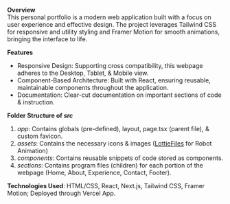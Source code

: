 **Overview** <br>
This personal portfolio is a modern web application built with a focus on user experience and effective design. The project leverages Tailwind CSS for responsive and utility styling and Framer Motion for smooth animations, bringing the interface to life.

**Features** <br>
- Responsive Design: Supporting cross compatibility, this webpage adheres to the Desktop, Tablet, & Mobile view.  
- Component-Based Architecture: Built with React, ensuring reusable, maintainable components throughout the application.
- Documentation: Clear-cut documentation on important sections of code & instruction.

**Folder Structure of _src_** <br>
1) _app_: Contains globals (pre-defined), layout, page.tsx (parent file), & custom favicon.
2) _assets_: Contains the necessary icons & images ([LottieFiles](https://lottiefiles.com/free-animation/robotsaludando-ZnoACNm8G9) for Robot Animation)
3) _components_: Contains reusable snippets of code stored as components.
4) _sections_: Contains program files (children) for each portion of the webpage (Home, About, Experience, Contact, Footer).

**Technologies Used**: HTML/CSS, React, Next.js, Tailwind CSS, Framer Motion; Deployed through Vercel App.
